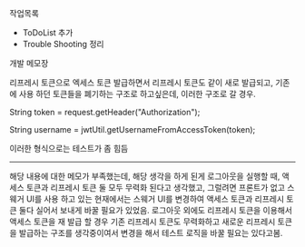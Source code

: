 
작업목록

- ToDoList 추가
- Trouble Shooting 정리

개발 메모장

리프레시 토큰으로 엑세스 토큰 발급하면서 리프레시 토큰도 같이 새로 발급되고,
 기존에 사용 하던 토큰들을 폐기하는 구조로 하고싶은데, 이러한 구조로 갈 경우.

String token = request.getHeader("Authorization");

String username = jwtUtil.getUsernameFromAccessToken(token);

이러한 형식으로는 테스트가 좀 힘듬

----
해당 내용에 대한 메모가 부족했는데, 해당 생각을 하게 된게 로그아웃을 실행할 때,
액세스 토큰과 리프레시 토큰 둘 모두 무력화 된다고 생각했고, 그럴려면 프론트가 없고 스웨거 UI를 사용
하고 있는 현재에서는 스웨거 UI를 변경하여 액세스 토큰과 리프레시 토큰 둘다 실어서 보내게 바꿀 필요가 있었음.
로그아웃 외에도 리프레시 토큰을 이용해서 액세스 토큰을 재 발급 할 경우 기존 리프레시 토큰도 무력화하고 새로운 리프레시 토큰을 발급하는
구조를 생각중이여서 변경을 해서 테스트 로직을 바꿀 필요는 있다고봄.